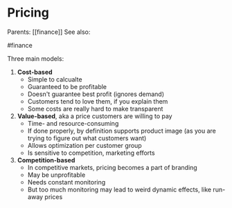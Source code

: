# Pricing

Parents: [[finance]]
See also:

#finance


Three main models:
1. **Cost-based**
    * Simple to calcualte
    * Guaranteed to be profitable
    * Doesn't guarantee best profit (ignores demand)
    * Customers tend to love them, if you explain them
    * Some costs are really hard to make transparent
3. **Value-based**, aka a price customers are willing to pay
    * Time- and resource-consuming
    * If done properly, by definition supports product image (as you are trying to figure out what customers want)
    * Allows optimization per customer group
    * Is sensitive to competition, marketing efforts
5. **Competition-based**
    * In competitive markets, pricing becomes a part of branding
    * May be unprofitable
    * Needs constant monitoring
    * But too much monitoring may lead to weird dynamic effects, like run-away prices
